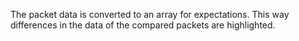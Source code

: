 The packet data is converted to an array for expectations.
This way differences in the data of the compared packets
are highlighted.
